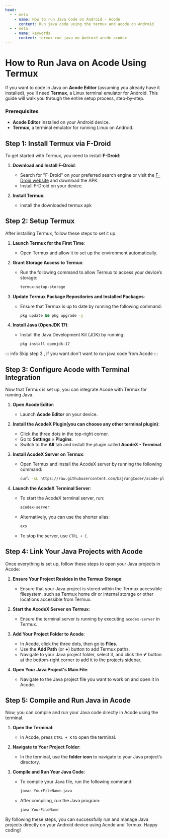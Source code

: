 ```yaml
---
head:
  - - meta
    - name: How to run Java Code on Android - Acode
      content: Run java code using the termux and acode on Android 
  - - meta
    - name: keywords
      content: termux run java on Android acode acodex
---
```


# How to Run Java on Acode Using Termux

If you want to code in Java on **Acode Editor** (assuming you already have it installed), you'll need **Termux**, a Linux terminal emulator for Android. This guide will walk you through the entire setup process, step-by-step.

### Prerequisites
- **Acode Editor** installed on your Android device.
- **Termux**, a terminal emulator for running Linux on Android.

## Step 1: Install Termux via F-Droid

To get started with Termux, you need to install **F-Droid**:

1. **Download and Install F-Droid**:
   - Search for "F-Droid" on your preferred search engine or visit the [F-Droid website](https://f-droid.org/) and download the APK.
   - Install F-Droid on your device.

2. **Install Termux**:
   - install the downloaded termux apk

## Step 2: Setup Termux

After installing Termux, follow these steps to set it up:

1. **Launch Termux for the First Time**:
   - Open Termux and allow it to set up the environment automatically.

2. **Grant Storage Access to Termux**:
   - Run the following command to allow Termux to access your device’s storage:
     ```sh
     termux-setup-storage
     ```

3. **Update Termux Package Repositories and Installed Packages**:
   - Ensure that Termux is up to date by running the following command:
     ```sh
     pkg update && pkg upgrade -y
     ```

4. **Install Java (OpenJDK 17)**:
   - Install the Java Development Kit (JDK) by running:
     ```sh
     pkg install openjdk-17
     ```


::: info
Skip step 3 , if you want don't want to run java code from Acode
:::


## Step 3: Configure Acode with Terminal Integration

Now that Termux is set up, you can integrate Acode with Termux for running Java.

1. **Open Acode Editor**:
   - Launch **Acode Editor** on your device.

2. **Install the AcodeX Plugin(you can choose any other terminal plugin)**:
   - Click the three dots in the top-right corner.
   - Go to **Settings** » **Plugins**.
   - Switch to the **All** tab and install the plugin called **AcodeX - Terminal**.

3. **Install AcodeX Server on Termux**:
   - Open Termux and install the AcodeX server by running the following command:
     ```sh
     curl -sL https://raw.githubusercontent.com/bajrangCoder/acode-plugin-acodex/main/installServer.sh | bash
     ```

4. **Launch the AcodeX Terminal Server**:
   - To start the AcodeX terminal server, run:
     ```sh
     acodex-server
     ```
   - Alternatively, you can use the shorter alias:
     ```sh
     axs
     ```
   - To stop the server, use `CTRL + C`.

## Step 4: Link Your Java Projects with Acode

Once everything is set up, follow these steps to open your Java projects in Acode:

1. **Ensure Your Project Resides in the Termux Storage**:
   - Ensure that your Java project is stored within the Termux accessible filesystem, such as Termux home dir or internal storage or other locations accessible from Termux.

2. **Start the AcodeX Server on Termux**:
   - Ensure the terminal server is running by executing `acodex-server` in Termux.

3. **Add Your Project Folder to Acode**:
   - In Acode, click the three dots, then go to **Files**.
   - Use the **Add Path** (or **+**) button to add Termux paths.
   - Navigate to your Java project folder, select it, and click the **✔** button at the bottom-right corner to add it to the projects sidebar.

4. **Open Your Java Project's Main File**:
   - Navigate to the Java project file you want to work on and open it in Acode.

## Step 5: Compile and Run Java in Acode

Now, you can compile and run your Java code directly in Acode using the terminal.

1. **Open the Terminal**:
   - In Acode, press `CTRL + K` to open the terminal.

2. **Navigate to Your Project Folder**:
   - In the terminal, use the **folder icon** to navigate to your Java project’s directory.

3. **Compile and Run Your Java Code**:
   - To compile your Java file, run the following command:
     ```sh
     javac YourFileName.java
     ```
   - After compiling, run the Java program:
     ```sh
     java YourFileName
     ```

By following these steps, you can successfully run and manage Java projects directly on your Android device using Acode and Termux. Happy coding!